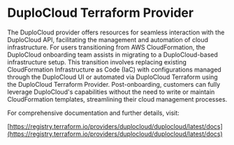 # DuploCloud Terraform Provider

The DuploCloud provider offers resources for seamless interaction with the DuploCloud API, facilitating the management and automation of cloud infrastructure. For users transitioning from AWS CloudFormation, the DuploCloud onboarding team assists in migrating to a DuploCloud-based infrastructure setup. This transition involves replacing existing CloudFormation Infrastructure as Code (IaC) with configurations managed through the DuploCloud UI or automated via DuploCloud Terraform using the DuploCloud Terraform Provider. Post-onboarding, customers can fully leverage DuploCloud's capabilities without the need to write or maintain CloudFormation templates, streamlining their cloud management processes.

For comprehensive documentation and further details, visit:

[https://registry.terraform.io/providers/duplocloud/duplocloud/latest/docs](https://registry.terraform.io/providers/duplocloud/duplocloud/latest/docs)